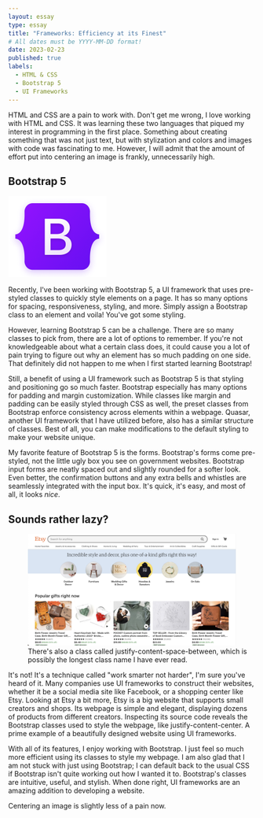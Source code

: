 ```yaml
---
layout: essay
type: essay
title: "Frameworks: Efficiency at its Finest"
# All dates must be YYYY-MM-DD format!
date: 2023-02-23
published: true
labels:
  - HTML & CSS
  - Bootstrap 5
  - UI Frameworks
---
```


HTML and CSS are a pain to work with. Don't get me wrong, I love working with HTML and CSS. It was learning these two languages that piqued my interest in programming in the first place. Something about creating something that was not just text, but with stylization and colors and images with code was fascinating to me. However, I will admit that the amount of effort put into centering an image is frankly, unnecessarily high.

## Bootstrap 5

<img width="200px" src="../img/frameworks/bootstrap-icon.png" class="float-start pe-4" >

Recently, I've been working with Bootstrap 5, a UI framework that uses pre-styled classes to quickly style elements on a page. It has so many options for spacing, responsiveness, styling, and more. Simply assign a Bootstrap class to an element and voila! You've got some styling.

However, learning Bootstrap 5 can be a challenge. There are so many classes to pick from, there are a lot of options to remember. If you're not knowledgeable about what a certain class does, it could cause you a lot of pain trying to figure out why an element has so much padding on one side. That definitely did not happen to me when I first started learning Bootstrap! 

Still, a benefit of using a UI framework such as Bootstrap 5 is that styling and positioning go so much faster. Bootstrap especially has many options for padding and margin customization. While classes like margin and padding can be easily styled through CSS as well, the preset classes from Bootstrap enforce consistency across elements within a webpage. Quasar, another UI framework that I have utilized before, also has a similar structure of classes. Best of all, you can make modifications to the default styling to make your website unique.

My favorite feature of Bootstrap 5 is the forms. Bootstrap's forms come pre-styled, not the little ugly box you see on government websites. Bootstrap input forms are neatly spaced out and slightly rounded for a softer look. Even better, the confirmation buttons and any extra bells and whistles are seamlessly integrated with the input box. It's quick, it's easy, and most of all, it looks *nice*.

## Sounds rather lazy?

<figure class="figure float-end ps-4">
  <img width="500px" src="../img/frameworks/etsy.png" class="figure-img img-fluid rounded border" alt="Etsy homepage.">
  <figcaption class="figure-caption text-wrap" style="width: 500px"> There's also a class called justify-content-space-between, which is possibly the longest class name I have ever read.</figcaption>
</figure>

It's not! It's a technique called "work smarter not harder", I'm sure you've heard of it. Many companies use UI frameworks to construct their websites, whether it be a social media site like Facebook, or a shopping center like Etsy. Looking at Etsy a bit more, Etsy is a big website that supports small creators and shops. Its webpage is simple and elegant, displaying dozens of products from different creators. Inspecting its source code reveals the Bootstrap classes used to style the webpage, like justify-content-center. A prime example of a beautifully designed website using UI frameworks.

With all of its features, I enjoy working with Bootstrap. I just feel so much more efficient using its classes to style my webpage. I am also glad that I am not stuck with just using Bootstrap; I can default back to the usual CSS if Bootstrap isn't quite working out how I wanted it to. Bootstrap's classes are intuitive, useful, and stylish. When done right, UI frameworks are an amazing addition to developing a website.

Centering an image is slightly less of a pain now.